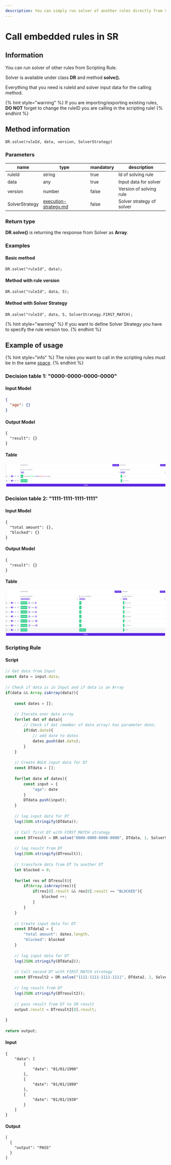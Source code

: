 ```yaml
---
description: You can simply run solver of another rules directly from Scripting Rule.
---
```


# Call embedded rules in SR

## Information

You can run solver of other rules from Scripting Rule.&#x20;

Solver is available under class **DR** and method **solve().**

Everything that you need is ruleId and solver input data for the calling method.

{% hint style="warning" %}
If you are importing/exporting existing rules, **DO NOT** forget to change the ruleID you are calling in the scripting rule!
{% endhint %}

## Method information

`DR.solve(ruleId, data, version, SolverStrategy)`

### Parameters

<table><thead><tr><th>name</th><th>type</th><th data-type="checkbox">mandatory</th><th>description</th></tr></thead><tbody><tr><td>ruleId</td><td>string</td><td>true</td><td>Id of solving rule</td></tr><tr><td>data</td><td>any</td><td>true</td><td>Input data for solver</td></tr><tr><td>version</td><td>number</td><td>false</td><td>Version of solving rule</td></tr><tr><td>SolverStrategy</td><td><a data-mention href="other/execution-strategy.md">execution-strategy.md</a></td><td>false</td><td>Solver strategy of solver</td></tr></tbody></table>

### Return type

**DR.solve()** is returning the response from Solver as **Array**.

### Examples

#### Basic method

```
DR.solve("ruleId", data);
```

#### Method with rule version

```
DR.solve("ruleId", data, 5);
```

#### Method with Solver Strategy

```
DR.solve("ruleId", data, 5, SolverStrategy.FIRST_MATCH);
```

{% hint style="warning" %}
If you want to define Solver Strategy you have to specify the rule version too.
{% endhint %}

## Example of usage

{% hint style="info" %}
The rules you want to call in the scripting rules must be in the same [space](team-work/spaces.md).
{% endhint %}

### **Decision table 1: "0000-0000-0000-0000"**

#### Input Model

```json
{
  "age": {}
}
```

#### Output Model

```
{
  "result": {}
}
```

#### Table

![](<.gitbook/assets/image (150).png>)

### **Decision table 2: "1111-1111-1111-1111"**

#### Input **Model**

```
{
  "total amount": {},
  "blocked": {}
}
```

#### Output Model

```
{
  "result": {}
}
```

#### Table

![](<.gitbook/assets/image (151).png>)

### **Scripting Rule**

#### Script

```javascript
// Get data from Input
const data = input.data;

// Check if data is in Input and if data is an Array
if(data && Array.isArray(data)){

    const dates = [];

    // Iterate over data array
    for(let dat of data){
        // Check if dat (member of data array) has parameter date;
        if(dat.date){
            // add date to dates
            dates.push(dat.date);
        }
    }

    // Create BULK input data for DT
    const DTdata = [];

    for(let date of dates){
        const input = {
            "age": date
        }
        DTdata.push(input);
    }

    // log input data for DT
    log(JSON.stringify(DTdata));

    // Call first DT with FIRST_MATCH strategy
    const DTresult = DR.solve("0000-0000-0000-0000", DTdata, 1, SolverStrategy.FIRST_MATCH);

    // log result from DT
    log(JSON.stringify(DTresult));

    // transform data from DT to another DT
    let blocked = 0;

    for(let res of DTresult){
        if(Array.isArray(res)){
            if(res[0].result && res[0].result == "BLOCKED"){
                blocked ++;
            }
        }
    }

    // Create input data for DT
    const DTdata2 = {
        "total amount": dates.length,
        "blocked": blocked
    }

    // log input data for DT
    log(JSON.stringify(DTdata2));

    // Call second DT with FIRST_MATCH strategy
    const DTresult2 = DR.solve("1111-1111-1111-1111", DTdata2, 1, SolverStrategy.FIRST_MATCH);

    // log result from DT
    log(JSON.stringify(DTresult2));

    // pass result from DT to SR result
    output.result = DTresult2[0].result;

}

return output;
```

#### Input

```
{
	"data": [
		{
			"date": "01/01/1990"
		},
		{
			"date": "01/01/1999"
		},
		{
			"date": "01/01/1930"
		}
	]
}
```

#### Output

```
[
  {
    "output": "PASS"
  }
]
```
